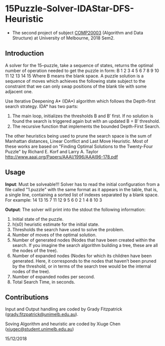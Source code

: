 # 15Puzzle-Solver-IDAStar-DFS-Heuristic

* The second project of subject [COMP20003](https://handbook.unimelb.edu.au/2020/subjects/comp20003) (Algorithm and Data Structure) at University of Melbourne, 2018 Sem2.

## Introduction

A solver for the 15–puzzle, take a sequence of states, returns the optimal number of operation needed to get the puzzle in form:
B  1  2  3
4  5  6  7
8  9  10 11
12 13 14 15
Where B means the blank space. A puzzle solution is a sequence of moves which achieves the following state
subject to the constraint that we can only swap positions of the blank tile with some adjacent one. 

Use Iterative Deepening A* (IDA*) algorithm which follows the Depth-first search strategy. IDA* has two parts:
1. The main loop, initializes the thresholds B and B′ first. If no solution is found the search is triggered again but with an updated B = B′ threshold.
2. The recursive function that implements the bounded Depth-First Search.

The other heuristics being used to prune the search space is the sum of Manhattan distances, Linear Conflict and Last Move Heuristic. Most of these works are based on "Finding Optimal Solutions to the Twenty-Four Puzzle" by Richard E. Korf and Larry A. Taylor http://www.aaai.org/Papers/AAAI/1996/AAAI96-178.pdf

## Usage 

**Input**:
Must be solveable!!! Solver has to read the initial configuration from a file called "1.puzzle" with the same format as it appears in the table, that is, a single line, containing a sorted list of indexes separated by a blank space. For example:
14 13 15 7 11 12 9 5 6 0 2 1 4 8 10 3

**Output**:
The solver will print into the stdout the following information: 
1. Initial state of the puzzle.
2. h(s0) heuristic estimate for the initial state.
3. Thresholds the search have used to solve the problem. 
4. Number of moves of the optimal solution.
5. Number of generated nodes (Nodes that have been created within the search. If you imagine the search algorithm building a tree, these are all the nodes of the tree).
6. Number of expanded nodes (Nodes for which its children have been generated. Here, it corresponds to the nodes that haven’t been pruned by the threshold, or in terms of the search tree would be the internal nodes of the tree).
7. Number of expanded nodes per second. 
8. Total Search Time, in seconds.

## Contributions

Input and Output handling are coded by Grady Fitzpatrick (grady.fitzpatrick@unimelb.edu.au).

Soving Algorithm and heuristic are coded by Xiuge Chen (xiugec@student.unimelb.edu.au)

15/12/2018
